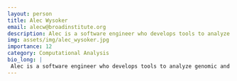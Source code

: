 ```yaml
---
layout: person
title: Alec Wysoker
email: alecw@broadinstitute.org
description: Alec is a software engineer who develops tools to analyze genomic and transcriptomic data. ...
img: assets/img/alec_wysoker.jpg
importance: 12
category: Computational Analysis
bio_long: |
 Alec is a software engineer who develops tools to analyze genomic and transcriptomic data.
---
```


